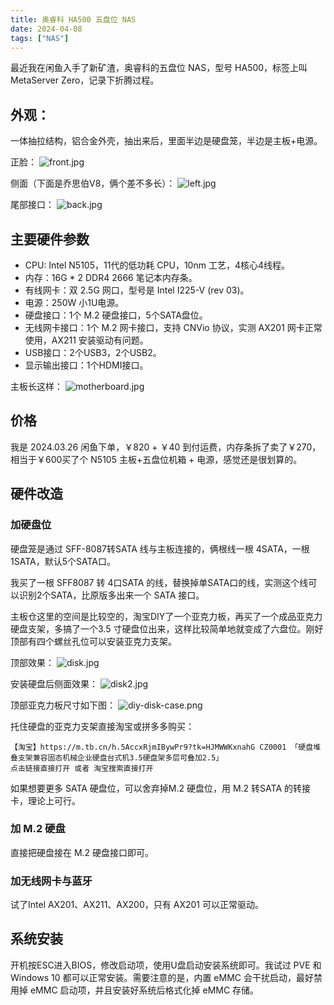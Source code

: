 ```yaml
---
title: 奥睿科 HA500 五盘位 NAS
date: 2024-04-08
tags: ["NAS"]
---
```


最近我在闲鱼入手了新矿渣，奥睿科的五盘位 NAS，型号 HA500，标签上叫 MetaServer Zero，记录下折腾过程。

## 外观：

一体抽拉结构，铝合金外壳，抽出来后，里面半边是硬盘笼，半边是主板+电源。

正脸：
![front.jpg](front-small.jpg)

侧面（下面是乔思伯V8，俩个差不多长）：
![left.jpg](left-small.jpg)

尾部接口：
![back.jpg](back-small.jpg)

## 主要硬件参数

- CPU: Intel N5105，11代的低功耗 CPU，10nm 工艺，4核心4线程。
- 内存：16G * 2 DDR4 2666 笔记本内存条。
- 有线网卡：双 2.5G 网口，型号是 Intel I225-V (rev 03)。
- 电源：250W 小1U电源。
- 硬盘接口：1个 M.2 硬盘接口，5个SATA盘位。
- 无线网卡接口：1个 M.2 网卡接口，支持 CNVio 协议，实测 AX201 网卡正常使用，AX211 安装驱动有问题。
- USB接口：2个USB3，2个USB2。
- 显示输出接口：1个HDMI接口。

主板长这样：
![motherboard.jpg](motherboard-small.jpg)

## 价格
我是 2024.03.26 闲鱼下单，￥820 + ￥40 到付运费，内存条拆了卖了￥270，相当于￥600买了个 N5105 主板+五盘位机箱 + 电源，感觉还是很划算的。

## 硬件改造

### 加硬盘位

硬盘笼是通过 SFF-8087转SATA 线与主板连接的，俩根线一根 4SATA，一根 1SATA，默认5个SATA口。

我买了一根 SFF8087 转 4口SATA 的线，替换掉单SATA口的线，实测这个线可以识别2个SATA，比原版多出来一个 SATA 接口。

主板仓这里的空间是比较空的，淘宝DIY了一个亚克力板，再买了一个成品亚克力硬盘支架，多搞了一个3.5 寸硬盘位出来，这样比较简单地就变成了六盘位。刚好顶部有四个螺丝孔位可以安装亚克力支架。

顶部效果：
![disk.jpg](disk.jpg)

安装硬盘后侧面效果：
![disk2.jpg](disk2-small.jpg)

顶部亚克力板尺寸如下图：
![diy-disk-case.png](diy-disk-case.png)

托住硬盘的亚克力支架直接淘宝或拼多多购买：
```
【淘宝】https://m.tb.cn/h.5AccxRjmIBywPr9?tk=HJMWWKxnahG CZ0001 「硬盘堆叠支架兼容固态机械企业硬盘台式机3.5硬盘架多层可叠加2.5」
点击链接直接打开 或者 淘宝搜索直接打开
```

如果想要更多 SATA 硬盘位，可以舍弃掉M.2 硬盘位，用 M.2 转SATA 的转接卡，理论上可行。

### 加 M.2 硬盘

直接把硬盘接在 M.2 硬盘接口即可。

### 加无线网卡与蓝牙

试了Intel AX201、AX211、AX200，只有 AX201 可以正常驱动。

## 系统安装
开机按ESC进入BIOS，修改启动项，使用U盘启动安装系统即可。我试过 PVE 和 Windows 10 都可以正常安装。需要注意的是，内置 eMMC 会干扰启动，最好禁用掉 eMMC 启动项，并且安装好系统后格式化掉 eMMC 存储。